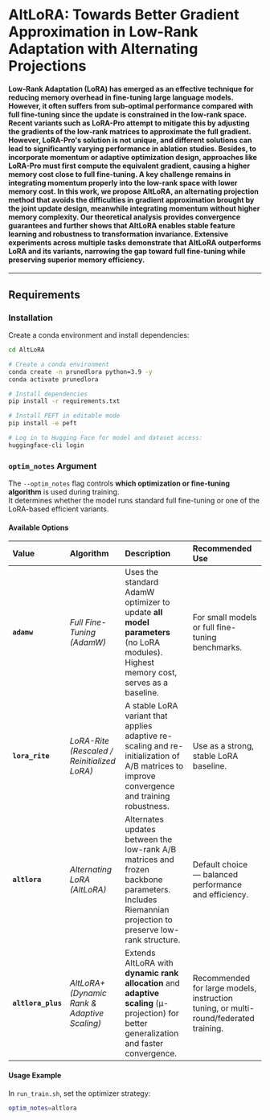 # AltLoRA: Towards Better Gradient Approximation in Low-Rank Adaptation with Alternating Projections


#### Low-Rank Adaptation (LoRA) has emerged as an effective technique for reducing memory overhead in fine-tuning large language models. However, it often suffers from sub-optimal performance compared with full fine-tuning since the update is constrained in the low-rank space. Recent variants such as LoRA-Pro attempt to mitigate this by adjusting the gradients of the low-rank matrices to approximate the full gradient. However, LoRA-Pro's solution is not unique, and different solutions can lead to significantly varying performance in ablation studies. Besides, to incorporate momentum or adaptive optimization design, approaches like LoRA-Pro must first compute the equivalent gradient, causing a higher memory cost close to full fine-tuning. A key challenge remains in integrating momentum properly into the low-rank space with lower memory cost. In this work, we propose AltLoRA, an alternating projection method that avoids the difficulties in gradient approximation brought by the joint update design, meanwhile integrating momentum without higher memory complexity. Our theoretical analysis provides convergence guarantees and further shows that AltLoRA enables stable feature learning and robustness to transformation invariance. Extensive experiments across multiple tasks demonstrate that AltLoRA outperforms LoRA and its variants, narrowing the gap toward full fine-tuning while preserving superior memory efficiency.
---

## Requirements

### Installation

Create a conda environment and install dependencies:

```bash
cd AltLoRA

# Create a conda environment
conda create -n prunedlora python=3.9 -y
conda activate prunedlora

# Install dependencies
pip install -r requirements.txt

# Install PEFT in editable mode
pip install -e peft

# Log in to Hugging Face for model and dataset access:
huggingface-cli login
```


### `optim_notes` Argument

The `--optim_notes` flag controls **which optimization or fine-tuning algorithm** is used during training.  
It determines whether the model runs standard full fine-tuning or one of the LoRA-based efficient variants.

#### Available Options

| Value | Algorithm | Description | Recommended Use |
|:------|:-----------|:-------------|:----------------|
| **`adamw`** | *Full Fine-Tuning (AdamW)* | Uses the standard AdamW optimizer to update **all model parameters** (no LoRA modules). Highest memory cost, serves as a baseline. | For small models or full fine-tuning benchmarks. |
| **`lora_rite`** | *LoRA-Rite (Rescaled / Reinitialized LoRA)* | A stable LoRA variant that applies adaptive re-scaling and re-initialization of A/B matrices to improve convergence and training robustness. | Use as a strong, stable LoRA baseline. |
| **`altlora`** | *Alternating LoRA (AltLoRA)* | Alternates updates between the low-rank A/B matrices and frozen backbone parameters. Includes Riemannian projection to preserve low-rank structure. | Default choice — balanced performance and efficiency. |
| **`altlora_plus`** | *AltLoRA+ (Dynamic Rank & Adaptive Scaling)* | Extends AltLoRA with **dynamic rank allocation** and **adaptive scaling** (μ-projection) for better generalization and faster convergence. | Recommended for large models, instruction tuning, or multi-round/federated training. |

#### Usage Example

In `run_train.sh`, set the optimizer strategy:
```bash
optim_notes=altlora
